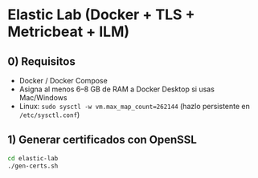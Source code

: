 # Elastic Lab (Docker + TLS + Metricbeat + ILM)

## 0) Requisitos
- Docker / Docker Compose
- Asigna al menos 6–8 GB de RAM a Docker Desktop si usas Mac/Windows
- Linux: `sudo sysctl -w vm.max_map_count=262144` (hazlo persistente en `/etc/sysctl.conf`)

## 1) Generar certificados con OpenSSL
```bash
cd elastic-lab
./gen-certs.sh
